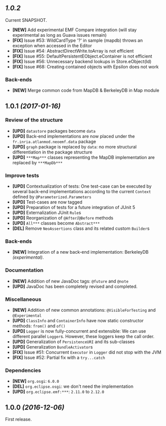 ## *1.0.2*

Current SNAPSHOT.
- __[NEW]__ Add experimental EMF Compare integration (will stay experimental as
  long as Guava issues remain)
- __[FIX]__ Issue #53: WildCardType '?' in sample (mapdb) throws an exception
  when accessed in the Editor
- __[FIX]__ Issue #54: AbstractDirectWrite.toArray is not efficient
- __[FIX]__ Issue #55: DefaultPersistentEObject.eContainer is not efficient
- __[FIX]__ Issue #56: Unnecessary backend lookups in Store.eObject(Id)
- __[FIX]__ Issue #68: Creating contained objects with Epsilon does not work

### Back-ends
- __[NEW]__ Merge common code from MapDB & BerkeleyDB in Map module

## 1.0.1 _(2017-01-16)_

### Review of the structure
- __[UPD]__ `datastore` packages become `data`
- __[UPD]__ Back-end implementations are now placed under the `fr.inria.atlanmod.neoemf.data` package
- __[UPD]__ `graph` package is replaced by `data`: no more structural differentiation in the package structure
- __[UPD]__ `***Map***` classes representing the MapDB implementation are replaced by `***MapDb***`

### Improve tests
- __[UPD]__ Contextualization of tests: One test-case can be executed by several back-end implementations according to 
  the current `Context` defined by `@Parameterized.Parameters`
- __[UPD]__ Test-cases are now tagged
- __[UPD]__ Preparation of tests for a future integration of JUnit 5
- __[UPD]__ Externalization JUnit `Rule`s
- __[UPD]__ Reorganization of `@After`/`@Before` methods
- __[UPD]__ `All***` classes become `Abstract***`
- __[DEL]__ Remove `NeoAssertions` class and its related custom `Builder`s

### Back-ends
- __[NEW]__ Integration of a new back-end implementation: BerkeleyDB *(experimental)*.

### Documentation
- __[NEW]__ Addition of new JavaDoc tags: `@future` and `@note`
- __[UPD]__ JavaDoc has been completely revised and completed.

### Miscellaneous
- __[NEW]__ Addition of new common annotations: `@VisibleForTesting` and `@Experimental`
- __[UPD]__ `ClassInfo` and `ContainerInfo` have now static constructor methods: `from()` and `of()`
- __[UPD]__ `Logger` is now fully-concurrent and extensible: We can use different parallel `Logger`s. However, these loggers keep the call order.
- __[UPD]__ Generalization of `PersistenceURI` and its sub-classes
- __[UPD]__ Generalization `BundleActivator`s
- __[FIX]__ Issue #51: Concurrent `Executor` in `Logger` did not stop with the JVM
- __[FIX]__ Issue #52: Partial fix with a `try...catch`

### Dependencies
- __[NEW]__ `org.osgi`: `6.0.0`
- __[DEL]__ `org.eclipse.osgi`: we don't need the implementation
- __[UPD]__ `org.eclipse.emf:***`: `2.11.0` to `2.12.0`


## 1.0.0 _(2016-12-06)_

First release.
